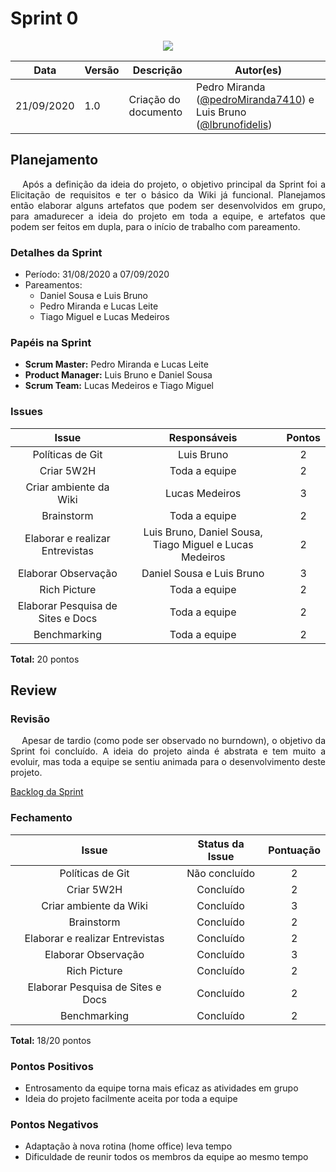 # **Sprint 0**

<div style="display: flex; justify-content: center; align-items:center;">
    <img src="https://unbarqdsw.github.io/2020.1_G11_SYA/assets/sprints/sprint.png">
</div>

| Data | Versão | Descrição | Autor(es) |
| ---- | ------ | --------- | --------- |
| 21/09/2020 | 1.0 | Criação do documento | Pedro Miranda ([@pedroMiranda7410](https://github.com/pedroMiranda7410))  e Luis Bruno ([@lbrunofidelis](https://github.com/lbrunofidelis)) |

## Planejamento
<p align="justify">&emsp;
  Após a definição da ideia do projeto, o objetivo principal da Sprint foi a Elicitação de requisitos e ter o básico da Wiki já funcional. Planejamos então elaborar alguns artefatos que podem ser desenvolvidos em grupo, para amadurecer a ideia do projeto em toda a equipe, e artefatos que podem ser feitos em dupla, para o início de trabalho com pareamento.
</p>

### Detalhes da Sprint

* Período: 31/08/2020 a 07/09/2020
* Pareamentos: 
  - Daniel Sousa e Luis Bruno
  - Pedro Miranda e Lucas Leite
  - Tiago Miguel e Lucas Medeiros

### Papéis na Sprint
* **Scrum Master:** Pedro Miranda e Lucas Leite
* **Product Manager:** Luis Bruno e Daniel Sousa
* **Scrum Team:** Lucas Medeiros e Tiago Miguel

### Issues
|               Issue               	|                       Responsáveis                      	| Pontos 	|
|:---------------------------------:	|:-------------------------------------------------------:	|:------:	|
|          Políticas de Git         	|                        Luis Bruno                       	|    2   	|
|             Criar 5W2H            	|                      Toda a equipe                      	|    2   	|
|       Criar ambiente da Wiki      	|                      Lucas Medeiros                     	|    3   	|
|             Brainstorm            	|                      Toda a equipe                      	|    2   	|
|  Elaborar e realizar Entrevistas  	| Luis Bruno, Daniel Sousa, Tiago Miguel e Lucas Medeiros 	|    2   	|
|        Elaborar Observação        	|                Daniel Sousa e Luis Bruno                	|    3   	|
|            Rich Picture           	|                      Toda a equipe                      	|    2   	|
| Elaborar Pesquisa de Sites e Docs 	|                      Toda a equipe                      	|    2   	|
|            Benchmarking           	|                      Toda a equipe                      	|    2   	|

**Total:** 20 pontos

## Review

### Revisão
<p align="justify">&emsp;
  Apesar de tardio (como pode ser observado no burndown), o objetivo da Sprint foi concluído. A ideia do projeto ainda é abstrata e tem muito a evoluir, mas toda a equipe se sentiu animada para o desenvolvimento deste projeto.
</p>
<a href="https://github.com/UnBArqDsw/2020.1_G11_SYA/milestone/1">
  Backlog da Sprint
</a><br/>

### Fechamento
|               Issue               | Status da Issue | Pontuação |
|:---------------------------------:|:---------------:|:---------:|
|          Políticas de Git         |  Não concluído  |     2     |
|             Criar 5W2H            |    Concluído    |     2     |
|       Criar ambiente da Wiki      |    Concluído    |     3     |
|             Brainstorm            |    Concluído    |     2     |
|  Elaborar e realizar Entrevistas  |    Concluído    |     2     |
|        Elaborar Observação        |    Concluído    |     3     |
|            Rich Picture           |    Concluído    |     2     |
| Elaborar Pesquisa de Sites e Docs |    Concluído    |     2     |
|            Benchmarking           |    Concluído    |     2     |

**Total:** 18/20 pontos

### Pontos Positivos
* Entrosamento da equipe torna mais eficaz as atividades em grupo
* Ideia do projeto facilmente aceita por toda a equipe

### Pontos Negativos
* Adaptação à nova rotina (home office) leva tempo
* Dificuldade de reunir todos os membros da equipe ao mesmo tempo

